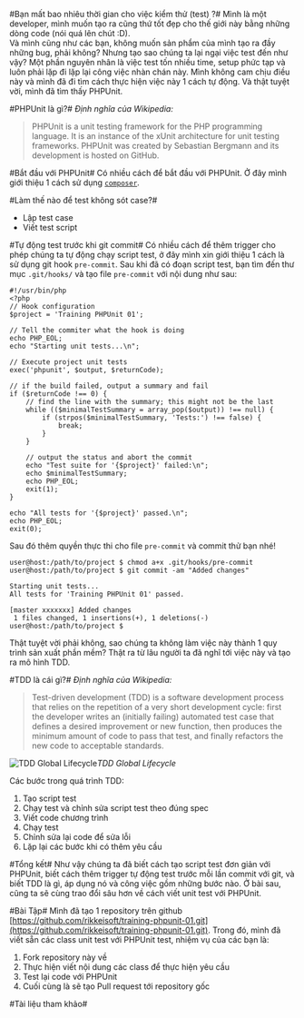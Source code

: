 #Bạn mất bao nhiêu thời gian cho việc kiểm thử (test) ?#
Mình là một developer, mình muốn tạo ra cũng thứ tốt đẹp cho thế giới này bằng những dòng code (nói quá lên chút :D).   
Và mình cũng như các bạn, không muốn sản phẩm của mình tạo ra đầy những bug, phải không? 
Nhưng tạo sao chúng ta lại ngại việc test đến như vậy? Một phần nguyên nhân là việc test tốn nhiều time, 
setup phức tạp và luôn phải lặp đi lặp lại công việc nhàn chán này. Mình không cam chịu điều này và 
mình đã đi tìm cách thực hiện việc này 1 cách tự động. Và thật tuyệt vời, mình đã tìm thấy PHPUnit.

#PHPUnit là gì?#
_Định nghĩa của Wikipedia:_
> PHPUnit is a unit testing framework for the PHP programming language. 
> It is an instance of the xUnit architecture for unit testing frameworks.
> PHPUnit was created by Sebastian Bergmann and its development is hosted on GitHub.

#Bắt đầu với PHPUnit#
Có nhiều cách để bắt đầu với PHPUnit. Ở đây mình giới thiệu 1 cách sử dụng [`composer`](https://getcomposer.org).



#Làm thế nào để test không sót case?#
- Lập test case
- Viết test script



#Tự động test trước khi git commit#
Có nhiều cách để thêm trigger cho phép chúng ta tự động chạy script test, ở đây mình xin giới thiệu 1 cách là sử dụng git hook `pre-commit`.
Sau khi đã có đoạn script test, bạn tìm đến thư mục `.git/hooks/` và tạo file `pre-commit` với nội dung như sau:

```
#!/usr/bin/php
<?php
// Hook configuration
$project = 'Training PHPUnit 01';

// Tell the commiter what the hook is doing
echo PHP_EOL;
echo "Starting unit tests...\n";

// Execute project unit tests
exec('phpunit', $output, $returnCode);

// if the build failed, output a summary and fail
if ($returnCode !== 0) {
    // find the line with the summary; this might not be the last
    while (($minimalTestSummary = array_pop($output)) !== null) {
        if (strpos($minimalTestSummary, 'Tests:') !== false) {
            break;
        }
    }

    // output the status and abort the commit
    echo "Test suite for '{$project}' failed:\n";
    echo $minimalTestSummary;
    echo PHP_EOL;
    exit(1);
}

echo "All tests for '{$project}' passed.\n";
echo PHP_EOL;
exit(0);
```

Sau đó thêm quyền thực thi cho file `pre-commit` và commit thử bạn nhé!
```
user@host:/path/to/project $ chmod a+x .git/hooks/pre-commit
user@host:/path/to/project $ git commit -am "Added changes"

Starting unit tests...
All tests for 'Training PHPUnit 01' passed.
 
[master xxxxxxx] Added changes
 1 files changed, 1 insertions(+), 1 deletions(-)
user@host:/path/to/project $
```

Thật tuyệt vời phải không, sao chúng ta không làm việc này thành 1 quy trình sản xuất phần mềm?
Thật ra từ lâu người ta đã nghĩ tới việc này và tạo ra mô hình TDD.

#TDD là cái gì?#
_Định nghĩa của Wikipedia:_
> Test-driven development (TDD) is a software development process that relies on the repetition of a very short development cycle: 
> first the developer writes an (initially failing) automated test case that defines a desired improvement or new function, 
> then produces the minimum amount of code to pass that test, and finally refactors the new code to acceptable standards. 

![TDD Global Lifecycle](https://upload.wikimedia.org/wikipedia/commons/thumb/0/0b/TDD_Global_Lifecycle.png/1024px-TDD_Global_Lifecycle.png)*TDD Global Lifecycle*

Các bước trong quá trình TDD:

1. Tạo script test
2. Chạy test và chỉnh sửa script test theo đúng spec
3. Viết code chương trình
4. Chạy test
5. Chỉnh sửa lại code để sửa lỗi
6. Lặp lại các bước khi có thêm yêu cầu

#Tổng kết#
Như vậy chúng ta đã biết cách tạo script test đơn giản với PHPUnit, biết cách thêm trigger tự động test trước mỗi lần commit với git, 
và biết TDD là gì, áp dụng nó và công việc gồm những bước nào. Ở bài sau, cũng ta sẽ cùng trao đổi sâu hơn về cách viết unit test với PHPUnit.

#Bài Tập#
Mình đã tạo 1 repository trên github [https://github.com/rikkeisoft/training-phpunit-01.git](https://github.com/rikkeisoft/training-phpunit-01.git).
Trong đó, mình đã viết sẵn các class unit test với PHPUnit test, nhiệm vụ của các bạn là:

1. Fork repository này về
2. Thực hiện viết nội dung các class để thực hiện yêu cầu
3. Test lại code với PHPUnit
4. Cuối cùng là sẽ tạo Pull request tới repository gốc

#Tài liệu tham khảo#

